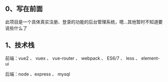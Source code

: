 ## 0、写在前面
此项目是一个具体真实注册、登录的功能的后台管理系统，嗯...其他暂时不知道要说些什么了

## 1、技术栈
前端：vue2 、 vuex 、 vue-router 、 webpack 、 ES6/7 、 less 、 element-ui


后端：node 、express 、 mysql